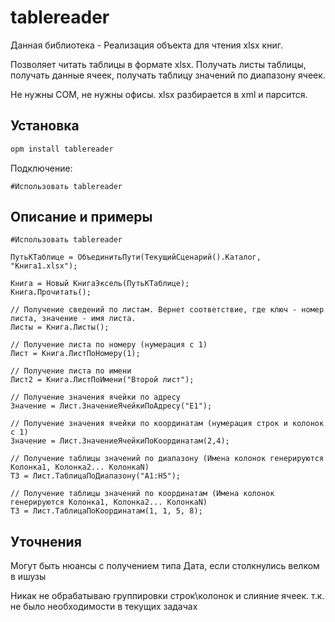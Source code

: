 # tablereader

Данная библиотека - Реализация объекта для чтения xlsx книг.

Позволяет читать таблицы в формате xlsx. Получать листы таблицы, получать данные ячеек, получать таблицу значений по диапазону ячеек.

Не нужны COM, не нужны офисы. xlsx разбирается в xml и парсится.

## Установка

```cmd
opm install tablereader
```

Подключение:

```bsl
#Использовать tablereader
```

## Описание и примеры

```bsl
#Использовать tablereader

ПутьКТаблице = ОбъединитьПути(ТекущийСценарий().Каталог, "Книга1.xlsx");

Книга = Новый КнигаЭксель(ПутьКТаблице);
Книга.Прочитать();

// Получение сведений по листам. Вернет соответствие, где ключ - номер листа, значение - имя листа.
Листы = Книга.Листы();

// Получение листа по номеру (нумерация с 1)
Лист = Книга.ЛистПоНомеру(1);

// Получение листа по имени 
Лист2 = Книга.ЛистПоИмени("Второй лист");

// Получение значения ячейки по адресу
Значение = Лист.ЗначениеЯчейкиПоАдресу("E1");

// Получение значения ячейки по координатам (нумерация строк и колонок с 1)
Значение = Лист.ЗначениеЯчейкиПоКоординатам(2,4);

// Получение таблицы значений по диапазону (Имена колонок генерируются Колонка1, Колонка2... КолонкаN)
ТЗ = Лист.ТаблицаПоДиапазону("A1:H5");

// Получение таблицы значений по координатам (Имена колонок генерируются Колонка1, Колонка2... КолонкаN)
ТЗ = Лист.ТаблицаПоКоординатам(1, 1, 5, 8);

```

## Уточнения

Могут быть нюансы c получением типа Дата, если столкнулись велком в ишузы

Никак не обрабатываю группировки строк\колонок и слияние ячеек. т.к. не было необходимости в текущих задачах
